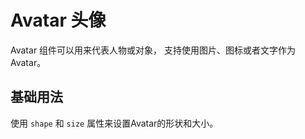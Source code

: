 # Avatar 头像

<p>Avatar 组件可以用来代表人物或对象， 支持使用图片、图标或者文字作为 Avatar。</p>

## 基础用法

<p>
使用 <code>shape</code> 和 <code>size</code> 属性来设置Avatar的形状和大小。
</p>

<demo vue="../../example/avatar/base.vue"></demo>
